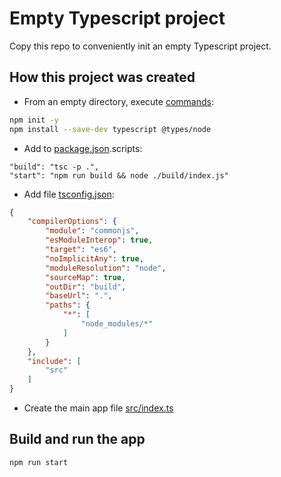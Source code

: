 # Empty Typescript project

Copy this repo to conveniently init an empty Typescript project.

## How this project was created

* From an empty directory, execute [commands](./init_typescript_prj.sh):

````bash
npm init -y
npm install --save-dev typescript @types/node
````

* Add to [package.json](./package.json).scripts:

````
"build": "tsc -p .",
"start": "npm run build && node ./build/index.js"
````

* Add file [tsconfig.json](./tsconfig.json):

````json
{
    "compilerOptions": {
        "module": "commonjs",
        "esModuleInterop": true,
        "target": "es6",
        "noImplicitAny": true,
        "moduleResolution": "node",
        "sourceMap": true,
        "outDir": "build",
        "baseUrl": ".",
        "paths": {
            "*": [
                "node_modules/*"
            ]
        }
    },
    "include": [
        "src"
    ]
}
````

* Create the main app file [src/index.ts](./src/index.ts)

## Build and run the app

````bash
npm run start
````

